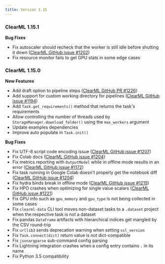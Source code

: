 ```yaml
---
title: Version 1.15
---
```


### ClearML 1.15.1

**Bug Fixes**
* Fix autoscaler should recheck that the worker is still idle before shutting it down ([ClearML GitHub issue #1202](https://github.com/allegroai/clearml/issues/1202))
* Fix resource monitor fails to get GPU stats in some edge cases

### ClearML 1.15.0

**New Features**
* Add draft option to pipeline steps ([ClearML GitHub PR #1226](https://github.com/allegroai/clearml/pull/1226))
* Add support for custom working directory for pipelines ([ClearML GitHub issue #1194](https://github.com/allegroai/clearml/issues/1194))
* Add `Task.get_requirements()` method that returns the task's requirements
* Allow controlling the number of threads used by `StorageManager.download_folder()` using the `max_workers` argument
* Update examples dependencies
* Improve auto populate in `Task.init()`

**Bug Fixes**
* Fix UTF-8 script code encoding issue ([ClearML GitHub issue #1207](https://github.com/allegroai/clearml/issues/1207))
* Fix Colab docs ([ClearML GitHub issue #1204](https://github.com/allegroai/clearml/issues/1204))
* Fix metrics reporting with `OutputModel` while in offline mode results in an error ([ClearML GitHub issue #1172](https://github.com/allegroai/clearml/issues/1172))
* Fix task running in Google Colab doesn't properly get the notebook diff ([ClearML GitHub issue #1204](https://github.com/allegroai/clearml/issues/1204))
* Fix hydra binds break in offline mode ([ClearML GitHub issue #1215](https://github.com/allegroai/clearml/issues/1215))
* Fix HPO crashes when optimizing for single value scalars ([ClearML GitHub issue #1221](https://github.com/allegroai/clearml/issues/1221))
* Fix GPU info such as `gpu_memory` and `gpu_type` is not being collected in some cases
* Fix `clearml-data` CLI tool moves non-dataset tasks to a `.dataset` project when the respective task is not a dataset
* Fix pandas `DataFrame` artifacts with hierarchical indices get mangled by the CSV round-trip
* Fix `urllib3` sends deprecation warning when setting `ssl_version`
* Fix `Task.connect(dict)` return value is not dict-compatible
* Fix `jsonargparse` sub-command config parsing
* Fix Lightning integration crashes when a config entry contains `.` in its name
* Fix Python 3.5 compatibility
